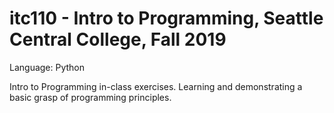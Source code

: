 # itc110 - Intro to Programming, Seattle Central College, Fall 2019

Language: Python

Intro to Programming in-class exercises. Learning and demonstrating a basic grasp of programming principles.
